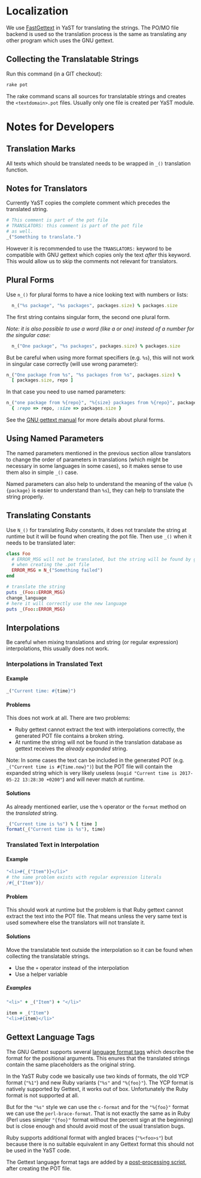 # Localization

We use [FastGettext](https://github.com/grosser/fast_gettext) in YaST for
translating the strings. The PO/MO file backend is used so the translation
process is the same as translating any other program which uses the GNU gettext.


## Collecting the Translatable Strings

Run this command (in a GIT checkout):

```sh
rake pot
```

The rake command scans all sources for translatable strings and creates
the `<textdomain>.pot` files. Usually only one file is created per YaST module.

# Notes for Developers

## Translation Marks

All texts which should be translated needs to be wrapped in `_()` translation
function.

## Notes for Translators

Currently YaST copies the complete comment which precedes the translated string.

```ruby
# This comment is part of the pot file
# TRANSLATORS: this comment is part of the pot file
# as well.
_("Something to translate.")
```

However it is recommended to use the `TRANSLATORS:` keyword to be compatible with
GNU gettext which copies only the text *after* this keyword. This would allow us
to skip the comments not relevant for translators.


## Plural Forms

Use `n_()` for plural forms to have a nice looking text with numbers or lists:

```ruby
  n_("%s package", "%s packages", packages.size) % packages.size
```

The first string contains singular form, the second one plural form.

*Note: it is also possible to use a word (like *a* or *one*) instead of a
number for the singular case:*
```ruby
  n_("One package", "%s packages", packages.size) % packages.size
```

But be careful when using more format specifiers (e.g. `%s`), this will not work
in singular case correctly (will use wrong parameter):

```ruby
n_("One package from %s", "%s packages from %s", packages.size) %
  [ packages.size, repo ]
```

In that case you need to use named parameters:

```ruby
n_("one package from %{repo}", "%{size} packages from %{repo}", packages.size) %
  { :repo => repo, :size => packages.size }
```

See the [GNU gettext manual](
http://www.gnu.org/savannah-checkouts/gnu/gettext/manual/html_node/Plural-forms.html)
for more details about plural forms.

## Using Named Parameters

The named parameters mentioned in the previous section allow translators to
change the order of parameters in translations (which might be necessary in
some languages in some cases), so it makes sense to use them also in simple `_()`
case.

Named parameters can also help to understand the meaning of the value
(`%{package}` is easier to understand than `%s`), they can help to translate
the string properly.

## Translating Constants

Use `N_()` for translating Ruby constants, it does not translate the string at runtime
but it will be found when creating the pot file. Then use `_()` when it needs to be
translated later:

```ruby
class Foo
  # ERROR_MSG will not be translated, but the string will be found by gettext
  # when creating the .pot file
  ERROR_MSG = N_("Something failed")
end

# translate the string
puts _(Foo::ERROR_MSG)
change_language
# here it will correctly use the new language
puts _(Foo::ERROR_MSG)
```

## Interpolations

Be careful when mixing translations and string (or regular expression)
interpolations, this usually does not work.

### Interpolations in Translated Text

#### Example

``` ruby
_("Current time: #{time}")
```

#### Problems

This does not work at all. There are two problems:

- Ruby gettext cannot extract the text with interpolations correctly,
  the generated POT file contains a broken string.
- At runtime the string will not be found in the translation database as gettext
  receives the *already expanded* string.

Note: In some cases the text can be included in the generated POT (e.g.
`_("Current time is #{Time.now}")`) but the POT file will contain the expanded
string which is very likely useless
(`msgid "Current time is 2017-05-22 13:28:30 +0200"`) and will never match at
runtime.

#### Solutions

As already mentioned earlier, use the `%` operator or the `format` method on the
*translated* string.

``` ruby
_("Current time is %s") % [ time ]
format(_("Current time is %s"), time)
```

### Translated Text in Interpolation

#### Example

``` ruby
"<li>#{_("Item")}</li>"
# the same problem exists with regular expression literals
/#{_("Item")}/
```

#### Problem

This should work at runtime but the problem is that Ruby gettext cannot extract
the text into the POT file. That means unless the very same text is used somewhere
else the translators will not translate it.

#### Solutions

Move the translatable text outside the interpolation so it can be found when
collecting the translatable strings.

- Use the `+` operator instead of the interpolation
- Use a helper variable

##### Examples

``` ruby
"<li>" + _("Item") + "</li>"

item = _("Item")
"<li>#{item}</li>"
```

## Gettext Language Tags

The GNU Gettext supports several [language format tags](
https://www.gnu.org/software/gettext/manual/gettext.html#Translators-for-other-Languages
) which describe the format for the positional arguments. This enures that the
translated strings contain the same placeholders as the original
string.

In the YaST Ruby code we basically use two kinds of formats, the old YCP format
(`"%1"`) and new Ruby variants (`"%s"` and `"%{foo}"`). The YCP format is
natively supported by Gettext, it works out of box. Unfortunately the Ruby
format is not supported at all.

But for the `"%s"` style we can use the `c-format` and for the `"%{foo}"`
format we can use the `perl-brace-format`. That is not exactly the same as
in Ruby (Perl uses simpler `"{foo}"` format without the percent sign at the
beginning) but is close enough and should avoid most of the usual translation
bugs.

Ruby supports additional format with angled braces (`"%<foo>s"`) but because
there is no suitable equivalent in any Gettext format this should not be used
in the YaST code.

The Gettext language format tags are added by a [post-processing script](
https://github.com/yast/yast-devtools/blob/master/build-tools/scripts/po_add_format_hints
), after creating the POT file.
